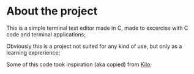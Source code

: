 # About the project

This is a simple terminal text editor made in C, made to excercise with C code and terminal applications;

Obviously this is a project not suited for any kind of use, but only as a learning exprerience;

Some of this code took inspiration (aka copied) from [Kilo](https://github.com/antirez/kilo/tree/master);
